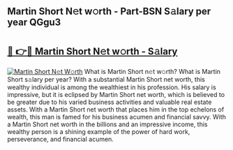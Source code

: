 ## Martin Short N𝚎t w𝚘rth - Part-BSN S𝚊lary per year QGgu3

# <h2><a href="http://gc0hd4f.nevu.top/?p=Martin+Short">🔗 👉🔴 Martin Short N𝚎t w𝚘rth - S𝚊lary</a></h2>

[![Martin Short N𝚎t W𝚘rth](https://i.imgur.com/Oavwk0R.jpeg)](http://gc0hd4f.nevu.top/?p=Martin+Short)
What is Martin Short n𝚎t w𝚘rth? What is Martin Short s𝚊lary per year?
With a substantial Martin Short net worth, this wealthy individual is among the wealthiest in his profession. His salary is impressive, but it is eclipsed by Martin Short net worth, which is believed to be greater due to his varied business activities and valuable real estate assets. With a Martin Short net worth that places him in the top echelons of wealth, this man is famed for his business acumen and financial savvy. With a Martin Short net worth in the billions and an impressive income, this wealthy person is a shining example of the power of hard work, perseverance, and financial acumen.
